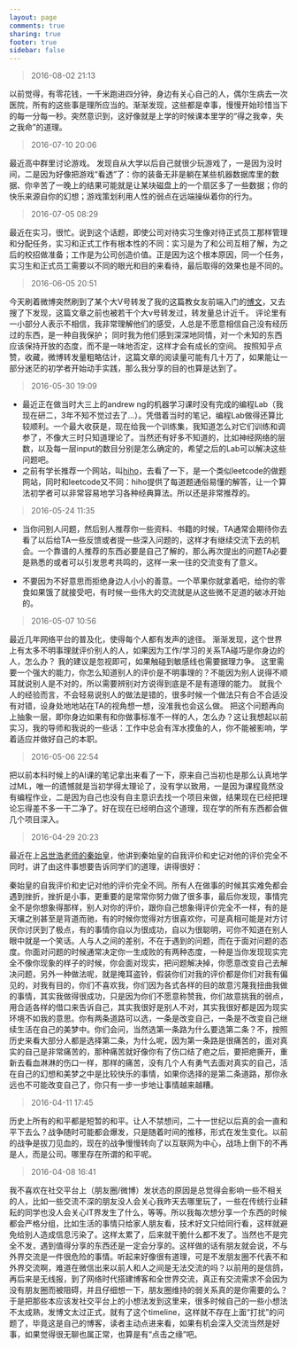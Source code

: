```yaml
---
layout: page
comments: true
sharing: true
footer: true
sidebar: false
---
```

> 2016-08-02 21:13

以前觉得，有零花钱，一千米跑进四分钟，身边有关心自己的人，偶尔生病去一次医院，所有的这些事是理所应当的。渐渐发现，这些都是幸事，慢慢开始珍惜当下的每一分每一秒。突然意识到，这好像就是上学的时候课本里学的“得之我幸，失之我命”的道理。

> 2016-07-10 20:06

最近高中群里讨论游戏。
发现自从大学以后自己就很少玩游戏了，一是因为没时间，二是因为好像把游戏“看透”了：你的装备无非是躺在某些机器数据库里的数据、你辛苦了一晚上的结果可能就是让某块磁盘上的一个扇区多了一些数据；你的快乐来源自你的幻想；游戏策划利用人性的弱点在远端操纵着你的行为。

> 2016-07-05 08:29

最近在实习，很忙。说到这个话题，即使公司对待实习生像对待正式员工那样管理和分配任务，实习和正式工作有根本性的不同：实习是为了和公司互相了解，为之后的校招做准备；工作是为公司创造价值。正是因为这个根本原因，同一个任务，实习生和正式员工需要以不同的眼光和目的来看待，最后取得的效果也是不同的。

> 2016-06-05 20:51

今天刷着微博突然刷到了某个大V号转发了我的这篇教女友前端入门的[博文](http://lifeofzjs.com/blog/2016/05/01/how-to-teach-gl-write-code/)，又去搜了下发现，这篇文章之前也被若干个大v号转发过，转发量总计近千。
评论里有一小部分人表示不相信，我非常理解他们的感受，人总是不愿意相信自己没有经历过的东西，是一种自我保护；
同时我为他们感到深深地同情，对一个未知的东西应该保持开放的态度，而不是一味地否定，这样才会有成长的空间。
按照知乎点赞，收藏，微博转发量粗略估计，这篇文章的阅读量可能有几十万了，如果能让一部分迷茫的初学者开始动手实践，那么我分享的目的也算是达到了。

> 2016-05-30 19:09

* 最近正在做当时大三上的andrew ng的机器学习课时没有完成的编程Lab（我现在研二，3年不知不觉过去了...）。凭借着当时的笔记，编程Lab做得还算比较顺利。一个最大收获是，现在给我一个训练集，我知道怎么对它们训练和调参了，不像大三时只知道理论了。当然还有好多不知道的，比如神经网络的层数，以及每一层input的数目分别是怎么确定的，希望之后的Lab可以解决这些问题吧。
* 之前有学长推荐一个网站，叫[hiho](http://hihocoder.com/)，去看了一下，是一个类似leetcode的做题网站，同时和leetcode又不同：hiho提供了每道题通俗易懂的解答，让一个算法初学者可以非常容易地学习各种经典算法。所以还是非常推荐的。

> 2016-05-24 11:35

* 当你问别人问题，然后别人推荐你一些资料、书籍的时候，TA通常会期待你去看了以后给TA一些反馈或者提一些深入问题的，这样才有继续交流下去的机会。一个靠谱的人推荐的东西必要是自己了解的，那么再次提出的问题TA必要是熟悉的或者可以引发思考共鸣的，这样一来一往的交流变有了意义。

* 不要因为不好意思而拒绝身边人小小的善意。一个苹果你就拿着吧，给你的零食如果饿了就接受吧，有时候一些伟大的交流就是从这些微不足道的破冰开始的。

> 2016-05-07 10:56

最近几年网络平台的普及化，使得每个人都有发声的途径。
渐渐发现，这个世界上有太多不明事理就评价别人的人，如果因为工作/学习的关系TA碰巧是你身边的人，怎么办？
我的建议是忽视即可，如果触碰到敏感线也需要据理力争。
这里需要一个强大的能力，你怎么知道别人的评价是不明事理的？不能因为别人说得不顺耳就说别人是不对的，所以需要辨别对方说得到底是不是有道理的能力。
就我个人的经验而言，不会轻易说别人的做法是错的，很多时候一个做法只有合不合适没有对错，设身处地地站在TA的视角想一想，没准我也会这么做。
把这个问题再向上抽象一层，即你身边如果有和你做事标准不一样的人，怎么办？这让我想起以前实习，我的导师和我说的一些话：工作中总会有浑水摸鱼的人，你不能被影响，学着适应并做好自己的本职。

> 2016-05-06 22:54

把以前本科时候上的AI课的笔记拿出来看了一下，原来自己当初也是那么认真地学过ML，唯一的遗憾就是当初学得太理论了，没有学以致用，一是因为课程竟然没有编程作业，二是因为自己也没有自主意识去找一个项目来做，结果现在已经把理论忘得差不多一干二净了。好在现在已经明白这个道理，现在学的所有东西都会做几个项目深入。

> 2016-04-29 20:23

最近在上[呂世浩老师的秦始皇](https://www.coursera.org/course/chinesehistory)，他讲到秦始皇的自我评价和史记对他的评价完全不同时，讲了由这件事想要告诉同学们的道理，讲得很好：

秦始皇的自我评价和史记对他的评价完全不同。所有人在做事的时候其实难免都会遇到挫折，挫折是小事，更重要的是常常你努力做了很多事，最后你发现，事情完全不是你想象得那样，别人对你的评价，跟你自己想象得评价完全不一样，有的是天壤之别甚至是背道而驰，有的时候你觉得对方很喜欢你，可是真相可能是对方讨厌你讨厌到了极点，有的事情你自以为很成功，自以为很聪明，可你不知道在别人眼中就是一个笑话。人与人之间的差别，不在于遇到的问题，而在于面对问题的态度。你面对问题的时候通常决定你一生成败的有两种态度，一种是当你发现现实完全不像你现象的样子的时候，你会面对现实，把问题解决掉，你愿意改变自己去解决问题，另外一种做法呢，就是掩耳盗铃，假装你们对我的评价都是你们对我有偏见的，对我有目的，你们不喜欢我，你们因为各式各样的目的故意污蔑我扭曲我做的事情，其实我做得很成功，只是因为你们不愿意称赞我，你们故意挑我的弱点，用合适各样的借口来告诉自己，其实我很好是别人不对，其实我很好都是因为现实环境不如我的意思。你有两条道路可以选，一条是改变自己，一条是不改变自己继续生活在自己的美梦中。你们会问，当然选第一条路为什么要选第二条？不，按照历史来看大部分人都是选择第二条，为什么呢，因为第一条路是很痛苦的，面对真实的自己是非常痛苦的，那种痛苦就好像你有了伤口结了疤之后，要把疤撕开，重新去看血淋淋的伤口一样，那样的痛苦，没有几个人有勇气去面对真实的自己，活在自己的幻想和美梦之中是比较快乐的事情，如果你选择的是第二条道路，那你永远也不可能改变自己了，你只有一步一步地让事情越来越糟。

> 2016-04-11 17:45

历史上所有的和平都是短暂的和平。让人不禁想问，二十一世纪以后真的会一直和平下去么？战争随时可能都会爆发，只是随着时间的推移，形式在发生变化。以前的战争是拔刀见血的，现在的战争慢慢转向了以互联网为中心，战场上倒下的不再是人，而是公司。哪里存在所谓的和平呢。

> 2016-04-08 16:41

我不喜欢在社交平台上（朋友圈/微博）发状态的原因是总觉得会影响一些不相关的人，比如一些交流不深的朋友没人会关心我昨天去哪里玩了，一些在传统行业耕耘的同学也没人会关心IT界发生了什么，等等。所以我每次想分享一个东西的时候都会严格分组，比如生活的事情只给家人朋友看，技术好文只给同行看，这样就避免给别人造成信息污染了。这样太累了，后来就干脆什么都不发了。当然也不是完全不发，遇到值得分享的东西还是一定会分享的。这样做的话有朋友就会说，不与外界交流是一件很危险的事情。听起来好像很有道理，可是不发朋友圈不代表不和外界交流啊，难道在微信出来以前人和人之间是无法交流的吗？以前用的是信鸽，再后来是无线报，到了网络时代搭建博客和全世界交流，真正有交流需求不会因为没有朋友圈而被阻碍，并且仔细想一下，朋友圈维持的弱关系真的是你需要的么？于是把那些本应该发社交平台上的小想法发到这里来，很多时候自己的一些小想法不太成熟，发博文太过正式，就有了这个timeline，这样就不存在上面“打扰”的问题了，毕竟这是自己的博客，读者主动点进来看，如果有机会深入交流当然是好事，如果觉得很无聊也属正常，也算是有“点击之缘”吧。

